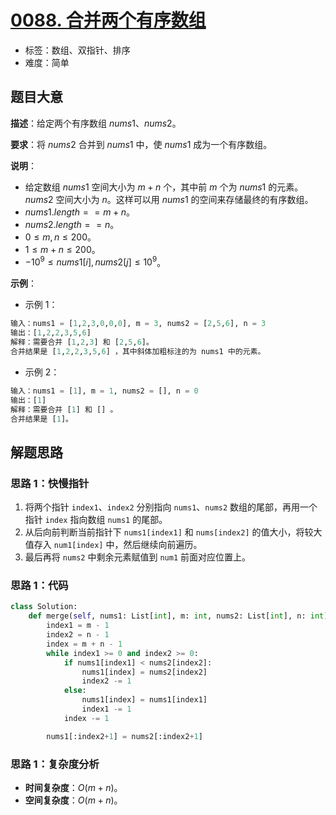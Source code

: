 # [0088. 合并两个有序数组](https://leetcode.cn/problems/merge-sorted-array/)

- 标签：数组、双指针、排序
- 难度：简单

## 题目大意

**描述**：给定两个有序数组 $nums1$、$nums2$。

**要求**：将 $nums2$ 合并到 $nums1$ 中，使 $nums1$ 成为一个有序数组。

**说明**：

- 给定数组 $nums1$ 空间大小为 $m + n$ 个，其中前 $m$ 个为 $nums1$ 的元素。$nums2$ 空间大小为 $n$。这样可以用 $nums1$ 的空间来存储最终的有序数组。
- $nums1.length == m + n$。
- $nums2.length == n$。
- $0 \le m, n \le 200$。
- $1 \le m + n \le 200$。
- $-10^9 \le nums1[i], nums2[j] \le 10^9$。

**示例**：

- 示例 1：

```Python
输入：nums1 = [1,2,3,0,0,0], m = 3, nums2 = [2,5,6], n = 3
输出：[1,2,2,3,5,6]
解释：需要合并 [1,2,3] 和 [2,5,6]。
合并结果是 [1,2,2,3,5,6] ，其中斜体加粗标注的为 nums1 中的元素。
```

- 示例 2：

```Python
输入：nums1 = [1], m = 1, nums2 = [], n = 0
输出：[1]
解释：需要合并 [1] 和 [] 。
合并结果是 [1]。
```

## 解题思路

### 思路 1：快慢指针

1. 将两个指针 `index1`、`index2` 分别指向 `nums1`、`nums2` 数组的尾部，再用一个指针 `index` 指向数组 `nums1` 的尾部。
2. 从后向前判断当前指针下 `nums1[index1]` 和 `nums[index2]` 的值大小，将较大值存入 `num1[index]` 中，然后继续向前遍历。
3. 最后再将 `nums2` 中剩余元素赋值到 `num1` 前面对应位置上。

### 思路 1：代码

```Python
class Solution:
    def merge(self, nums1: List[int], m: int, nums2: List[int], n: int) -> None:
        index1 = m - 1
        index2 = n - 1
        index = m + n - 1
        while index1 >= 0 and index2 >= 0:
            if nums1[index1] < nums2[index2]:
                nums1[index] = nums2[index2]
                index2 -= 1
            else:
                nums1[index] = nums1[index1]
                index1 -= 1
            index -= 1

        nums1[:index2+1] = nums2[:index2+1]
```

### 思路 1：复杂度分析

- **时间复杂度**：$O(m + n)$。
- **空间复杂度**：$O(m + n)$。
